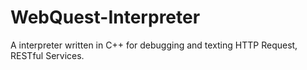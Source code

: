 # WebQuest-Interpreter
A interpreter written in C++ for debugging and texting HTTP Request, RESTful Services.
